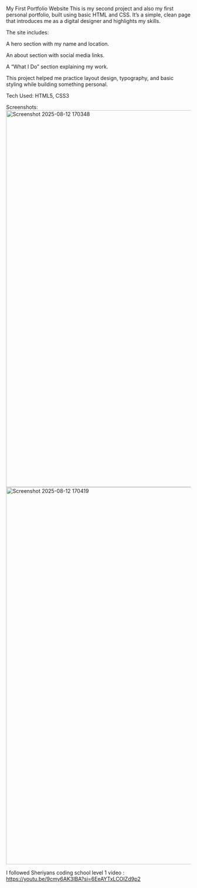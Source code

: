 My First Portfolio Website
This is my second project and also my first personal portfolio, built using basic HTML and CSS.
It’s a simple, clean page that introduces me as a digital designer and highlights my skills.

The site includes:

A hero section with my name and location.

An about section with social media links.

A “What I Do” section explaining my work.

This project helped me practice layout design, typography, and basic styling while building something personal.

Tech Used: HTML5, CSS3

Screenshots:<img width="1919" height="1024" alt="Screenshot 2025-08-12 170348" src="https://github.com/user-attachments/assets/9e929899-1e17-48f2-a42e-5b717e674da7" />
            <img width="1917" height="1025" alt="Screenshot 2025-08-12 170419" src="https://github.com/user-attachments/assets/4e92a659-9d06-492b-94a4-45e0f4b1bb02" />

I followed Sheriyans coding school level 1 video : https://youtu.be/9cmy6AK3IBA?si=6EeAYTxLCOIZd9p2
